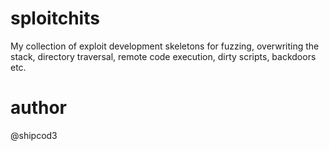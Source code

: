 # sploitchits
My collection of exploit development skeletons for fuzzing, overwriting the stack, directory traversal, remote code execution, dirty scripts, backdoors etc. 

# author
@shipcod3

